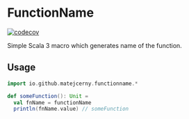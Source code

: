 # FunctionName

[![codecov](https://codecov.io/gh/matejcerny/function-name/graph/badge.svg?token=SF6YT4QRVM)](https://codecov.io/gh/matejcerny/function-name)

Simple Scala 3 macro which generates name of the function.

## Usage

```scala 3
import io.github.matejcerny.functionname.*

def someFunction(): Unit =
  val fnName = functionName
  println(fnName.value) // someFunction
```
